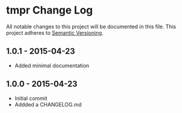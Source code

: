 # tmpr Change Log
All notable changes to this project will be documented in this file.
This project adheres to [Semantic Versioning](http://semver.org/).

## 1.0.1 - 2015-04-23
* Added minimal documentation

## 1.0.0 - 2015-04-23
* Initial commit
* Addded a CHANGELOG.md
